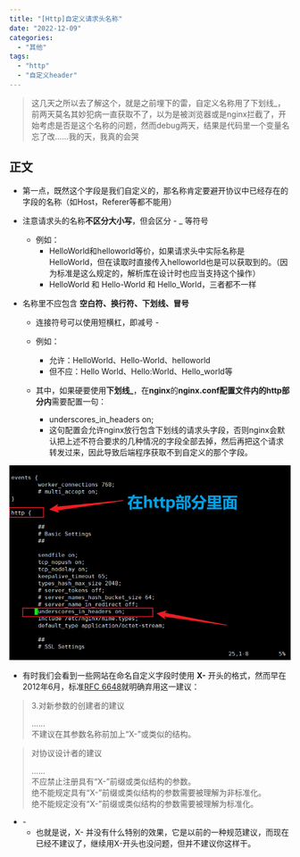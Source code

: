 ```yaml
---
title: "[Http]自定义请求头名称"
date: "2022-12-09"
categories: 
  - "其他"
tags: 
  - "http"
  - "自定义header"
---
```


> 这几天之所以去了解这个，就是之前埋下的雷，自定义名称用了下划线\_，前两天莫名其妙犯病一直获取不了，以为是被浏览器或是nginx拦截了，开始考虑是否是这个名称的问题，然而debug两天，结果是代码里一个变量名忘了改......我的天，我真的会哭

## 正文

- 第一点，既然这个字段是我们自定义的，那名称肯定要避开协议中已经存在的字段的名称（如Host，Referer等都不能用）
- 注意请求头的名称**不区分大小写**，但会区分 - \_ 等符号
    - 例如：
        - HelloWorld和helloworld等价，如果请求头中实际名称是HelloWorld，但在读取时直接传入helloworld也是可以获取到的。（因为标准是这么规定的，解析库在设计时也应当支持这个操作）
        - HelloWorld 和 Hello-World 和 Hello\_World，三者都不一样
- 名称里不应包含 **空白符、换行符、下划线、冒号**
    
    - 连接符号可以使用短横杠，即减号 -
    
    - 例如：
        - 允许：HelloWorld、Hello-World、helloworld
        - 但不应：Hello World、Hello:World、Hello\_world等
    - 其中，如果硬要使用**下划线\_**，在**nginx**的**nginx.conf配置文件内的http部分内**需要配置一句：
        - underscores\_in\_headers on;
        - 这句配置会允许nginx放行包含下划线的请求头字段，否则nginx会默认把上述不符合要求的几种情况的字段全部去掉，然后再把这个请求转发过来，因此导致后端程序获取不到自定义的那个字段。

![](images/image.png)

- 有时我们会看到一些网站在命名自定义字段时使用 **X-** 开头的格式，然而早在2012年6月，标准[RFC 6648](https://stackoom.com/question/EwTd/%E8%87%AA%E5%AE%9A%E4%B9%89HTTP%E6%A0%87%E5%A4%B4-%E5%91%BD%E5%90%8D%E7%BA%A6%E5%AE%9A)就明确弃用这一建议：

> 3.对新参数的创建者的建议
> 
> ......  
> 不建议在其参数名称前加上“X-”或类似的结构。

> 对协议设计者的建议
> 
> ......  
> 不应禁止注册具有“X-”前缀或类似结构的参数。  
> 绝不能规定具有“X-”前缀或类似结构的参数需要被理解为非标准化。  
> 绝不能规定没有“X-”前缀或类似结构的参数需要被理解为标准化。

- \-
    - 也就是说，X- 并没有什么特别的效果，它是以前的一种规范建议，而现在已经不建议了，继续用X-开头也没问题，但并不建议你这样干。
